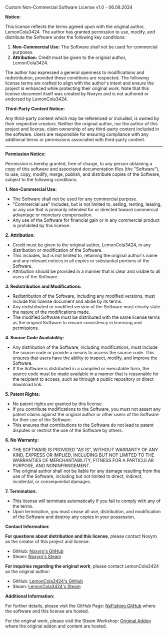 Custom Non-Commercial Software License v1.0 - 06.08.2024

**Notice:**

This license reflects the terms agreed upon with the original author, LemonCola3424. The author has granted permission to use, modify, and distribute the Software under the following key conditions:

1. **Non-Commercial Use:** The Software shall not be used for commercial purposes.
2. **Attribution:** Credit must be given to the original author, LemonCola3424.

The author has expressed a general openness to modifications and redistribution, provided these conditions are respected. The following license terms are crafted to align with the author's intent and ensure the project is enhanced while protecting their original work. Note that this license document itself was created by Noxyro and is not authored or endorsed by LemonCola3424.

**Third-Party Content Notice:**

Any third-party content which may be referenced or included, is owned by their respective creators. Neither the original author, nor the author of this project and license, claim ownership of any third-party content included in the software. Users are responsible for ensuring compliance with any additional terms or permissions associated with third-party content.

---

**Permission Notice:**

Permission is hereby granted, free of charge, to any person obtaining a copy of this software and associated documentation files (the "Software"), to use, copy, modify, merge, publish, and distribute copies of the Software, subject to the following conditions:

**1. Non-Commercial Use:**

- The Software shall not be used for any commercial purpose.
- "Commercial use" includes, but is not limited to, selling, renting, leasing, or any use that is primarily intended for or directed toward commercial advantage or monetary compensation.
- Any use of the Software for financial gain or in any commercial product is prohibited by this license.

**2. Attribution:**

- Credit must be given to the original author, LemonCola3424, in any distribution or modification of the Software.
- This includes, but is not limited to, retaining the original author's name and any relevant notices in all copies or substantial portions of the Software.
- Attribution should be provided in a manner that is clear and visible to all users of the Software.

**3. Redistribution and Modifications:**

- Redistribution of the Software, including any modified versions, must include this license document and abide by its terms.
- Any redistributed or modified version of the Software must clearly state the nature of the modifications made.
- The modified Software must be distributed with the same license terms as the original Software to ensure consistency in licensing and permissions.

**4. Source Code Availability:**

- Any distribution of the Software, including modifications, must include the source code or provide a means to access the source code. This ensures that users have the ability to inspect, modify, and improve the Software.
- If the Software is distributed in a compiled or executable form, the source code must be made available in a manner that is reasonable for the recipient to access, such as through a public repository or direct download link.

**5. Patent Rights:**

- No patent rights are granted by this license.
- If you contribute modifications to the Software, you must not assert any patent claims against the original author or other users of the Software for their use of the Software.
- This ensures that contributions to the Software do not lead to patent disputes or restrict the use of the Software by others.

**6. No Warranty:**

- THE SOFTWARE IS PROVIDED "AS IS", WITHOUT WARRANTY OF ANY KIND, EXPRESS OR IMPLIED, INCLUDING BUT NOT LIMITED TO THE WARRANTIES OF MERCHANTABILITY, FITNESS FOR A PARTICULAR PURPOSE, AND NONINFRINGEMENT.
- The original author shall not be liable for any damage resulting from the use of the Software, including but not limited to direct, indirect, incidental, or consequential damages.

**7. Termination:**

- This license will terminate automatically if you fail to comply with any of the terms.
- Upon termination, you must cease all use, distribution, and modification of the Software and destroy any copies in your possession.

**Contact Information:**

**For questions about distribution and this license**, please contact Noxyro as the creator of this project and license:
  - GitHub: [Noxyro's GitHub](https://github.com/Noxyro)
  - Steam: [Noxyro's Steam](https://steamcommunity.com/id/noxyro)

**For inquiries regarding the original work**, please contact LemonCola3424 as the original author:
  - GitHub: [LemonCola3424's GitHub](https://github.com/LemonCola)
  - Steam: [LemonCola3424's Steam](https://steamcommunity.com/id/floralfishisnotfood)

**Additional Information:**

For further details, please visit the GitHub Page: [NxFishing GitHub](https://github.com/Noxyro/NxFishing) where the software and this license are hosted.

For the original work, please visit the Steam Workshop: [Original Addon](https://steamcommunity.com/sharedfiles/filedetails/?id=2909221398) where the original addon and content are hosted.
